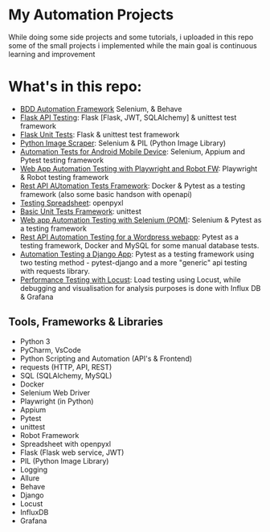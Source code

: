 # My Automation Projects


<p align="center">
<p>While doing some side projects and some tutorials, i uploaded in this repo some of the small projects i implemented while the main goal is continuous learning and improvement</p>


# What's in this repo:

- [BDD Automation Framework](https://github.com/Kazaz-Or/automation-projects/tree/develop/BDD-Automation) Selenium, & Behave
- [Flask API Testing](https://github.com/Kazaz-Or/automation-projects/tree/develop/FlaskAPITesting): Flask [Flask, JWT, SQLAlchemy] & unittest test framework
- [Flask Unit Tests](https://github.com/Kazaz-Or/automation-projects/tree/develop/FlaskUnitTests): Flask & unittest test framework
- [Python Image Scraper](https://github.com/Kazaz-Or/automation-projects/tree/develop/ImageScraper): Selenium & PIL (Python Image Library)
- [Automation Tests for Android Mobile Device](https://github.com/Kazaz-Or/automation-projects/tree/develop/MobileAndroidTesting/MobileAndroidTesting): Selenium, Appium and Pytest testing framework
- [Web App Automation Testing with Playwright and Robot FW](https://github.com/Kazaz-Or/automation-projects/tree/develop/PlaywrightWithRobotFW): Playwright & Robot testing framework
- [Rest API AUtomation Tests Framework](https://github.com/Kazaz-Or/automation-projects/tree/develop/RestAPIAutomationFW): Docker & Pytest as a testing framework (also some basic handson with openapi)
- [Testing Spreadsheet](https://github.com/Kazaz-Or/automation-projects/tree/develop/TestingSpreadsheet): openpyxl
- [Basic Unit Tests Framework](https://github.com/Kazaz-Or/automation-projects/tree/develop/UnitTestFrameWork): unittest
- [Web app Automation Testing with Selenium (POM)](https://github.com/Kazaz-Or/automation-projects/tree/develop/WebAppTesting): Selenium & Pytest as a testing framework
- [Rest API Automation Testing for a Wordpress webapp](https://github.com/Kazaz-Or/automation-projects/tree/develop/eCommerceRestAPITesting): Pytest as a testing framework, Docker and MySQL for some manual database tests.
- [Automation Testing a Django App](https://github.com/Kazaz-Or/automation-projects/tree/develop/DjangoApp-Automation): Pytest as a testing framework using two testing method - pytest-django and a more "generic" api testing with requests library.
- [Performance Testing with Locust](https://github.com/Kazaz-Or/automation-projects/tree/develop/PerformanceTestingWithLocust): Load testing using Locust, while debugging and visualisation for analysis purposes is done with Influx DB & Grafana


## Tools, Frameworks & Libraries

- Python 3
- PyCharm, VsCode
- Python Scripting and Automation (API's & Frontend)
- requests (HTTP, API, REST)
- SQL (SQLAlchemy, MySQL)
- Docker
- Selenium Web Driver
- Playwright (in Python)
- Appium
- Pytest
- unittest
- Robot Framework
- Spreadsheet with openpyxl
- Flask (Flask web service, JWT)
- PIL (Python Image Library)
- Logging
- Allure
- Behave
- Django
- Locust
- InfluxDB
- Grafana
